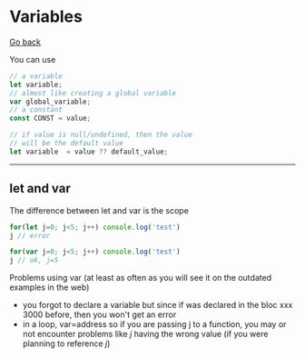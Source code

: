 # Variables

[Go back](../index.md#basic-syntax)

You can use 

```js
// a variable
let variable;
// almost like creating a global variable
var global_variable;
// a constant
const CONST = value;

// if value is null/undefined, then the value
// will be the default value
let variable  = value ?? default_value;
```

<hr class="sl">

## let and var

The difference between let and var is the scope

```js
for(let j=0; j<5; j++) console.log('test')
j // error

for(var j=0; j<5; j++) console.log('test')
j // ok, j=5
```

Problems using var (at least as often as you will see
it on the outdated examples in the web)

* you forgot to declare a variable but since
if was declared in the bloc xxx 3000 before, then
you won't get an error
* in a loop, var=address so if you are passing j to a
function, you may or not encounter problems like $j$
having the wrong value (if you were planning to reference $j$)